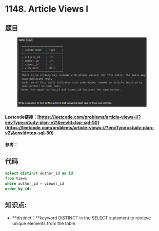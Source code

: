 # 1148. Article Views I

## 题目

<figure><img src="../../.gitbook/assets/image (3) (1) (1) (1) (1) (1) (1) (1) (1) (1) (1) (1).png" alt=""><figcaption></figcaption></figure>

#### Leetcode链接：[https://leetcode.com/problems/article-views-i/?envType=study-plan-v2\&envId=top-sql-50](https://leetcode.com/problems/article-views-i/?envType=study-plan-v2\&envId=top-sql-50)

#### 参考：

## 代码

```sql
select distinct author_id as id 
from Views 
where author_id = viewer_id
order by id;
```

## **知识点:**

* **distinct：**keyword DISTINCT in the SELECT statement to retrieve unique elements from the table
